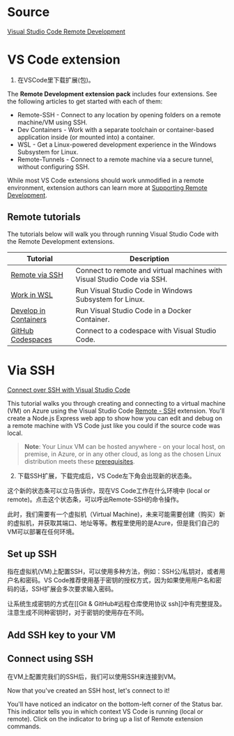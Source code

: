 # Source

[Visual Studio Code Remote Development](https://code.visualstudio.com/docs/remote/remote-overview)

# VS Code extension

1. 在VSCode里下载扩展(包)。

The **Remote Development extension pack** includes four extensions. See the following articles to get started with each of them:

- Remote-SSH - Connect to any location by opening folders on a remote machine/VM using SSH.
- Dev Containers - Work with a separate toolchain or container-based application inside (or mounted into) a container.
- WSL - Get a Linux-powered development experience in the Windows Subsystem for Linux.
- Remote-Tunnels - Connect to a remote machine via a secure tunnel, without configuring SSH.

While most VS Code extensions should work unmodified in a remote environment, extension authors can learn more at [Supporting Remote Development](https://code.visualstudio.com/api/advanced-topics/remote-extensions).

## Remote tutorials

The tutorials below will walk you through running Visual Studio Code with the Remote Development extensions.

| Tutorial | Description |
| ---- | ---- |
| [Remote via SSH](https://code.visualstudio.com/docs/remote/ssh-tutorial) | Connect to remote and virtual machines with Visual Studio Code via SSH. |
| [Work in WSL](https://code.visualstudio.com/docs/remote/wsl-tutorial) | Run Visual Studio Code in Windows Subsystem for Linux. |
| [Develop in Containers](https://code.visualstudio.com/docs/devcontainers/tutorial) | Run Visual Studio Code in a Docker Container. |
| [GitHub Codespaces](https://docs.github.com/github/developing-online-with-codespaces/using-codespaces-in-visual-studio-code) | Connect to a codespace with Visual Studio Code. |

# Via SSH

[Connect over SSH with Visual Studio Code](https://code.visualstudio.com/docs/remote/ssh-tutorial)

This tutorial walks you through creating and connecting to a virtual machine (VM) on Azure using the Visual Studio Code [Remote - SSH](https://marketplace.visualstudio.com/items?itemName=ms-vscode-remote.remote-ssh) extension. You'll create a Node.js Express web app to show how you can edit and debug on a remote machine with VS Code just like you could if the source code was local.

> **Note**: Your Linux VM can be hosted anywhere - on your local host, on premise, in Azure, or in any other cloud, as long as the chosen Linux distribution meets these [prerequisites](https://code.visualstudio.com/docs/remote/linux#_local-linux-prerequisites).

2. 下载SSH扩展，下载完成后，VS Code左下角会出现新的状态条。

这个新的状态条可以立马告诉你，现在VS Code工作在什么环境中 (local or remote)。点击这个状态条，可以呼出Remote-SSH的命令操作。

此时，我们需要有一个虚拟机（Virtual Machine)，未来可能需要创建（购买）新的虚拟机，并获取其端口、地址等等。教程里使用的是Azure，但是我们自己的VM可以部署在任何环境。

## Set up SSH

指在虚拟机(VM)上配置SSH，可以使用多种方法，例如：SSH公/私钥对，或者用户名和密码。VS Code推荐使用基于密钥的授权方式，因为如果使用用户名和密码的话，SSH扩展会多次要求输入密码。

让系统生成密钥的方式在[[Git & GitHub#远程仓库使用协议 ssh]]中有完整提及。注意生成不同种密钥时，对于密钥的使用存在不同。

## Add SSH key to your VM



## Connect using SSH

在VM上配置完我们的SSH后，我们可以使用SSH来连接到VM。

Now that you've created an SSH host, let's connect to it!

You'll have noticed an indicator on the bottom-left corner of the Status bar. This indicator tells you in which context VS Code is running (local or remote). Click on the indicator to bring up a list of Remote extension commands.